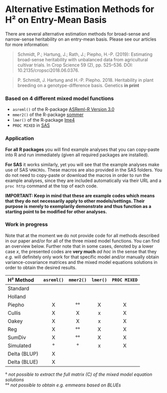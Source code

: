 # Alternative Estimation Methods for H² on Entry-Mean Basis
There are several alternative estimation methods for broad-sense and narrow-sense heritability on an entry-mean basis. Please see our articles for more information:

> Schmidt, P.; Hartung, J.; Rath, J.; Piepho, H.-P. (2019): Estimating broad-sense heritability with unbalanced data from agricultural cultivar trials. In Crop Science 59 (2), pp. 525–536. DOI: 10.2135/cropsci2018.06.0376.

> P. Schmidt, J. Hartung and H.-P. Piepho. 2018. Heritability in plant breeding on a genotype-difference basis. Genetics **in print**


### Based on 4 different mixed model functions
* `asreml()` of the R-package [ASReml-R Version 3.0](https://www.vsni.co.uk/software/asreml-r/)
* `mmer2()`  of the R-package [sommer](https://cran.r-project.org/web/packages/sommer/index.html)
* `lmer()`   of the R-package [lme4](http://lme4.r-forge.r-project.org/)
* `PROC MIXED` in [SAS](https://www.sas.com/en_us/home.html)

### Application
**For all R packages** you will find example analyses that you can copy-paste into R and run immediately (given all required packages are installed).

**For SAS** it works similarly, yet you will see that the example analyses make use of SAS `%MACROs`. These macros are also provided in the SAS folders. You do not need to copy-paste or download the macros in order to run the example analyses, since they are included automatically via their URL and a `proc http` command at the top of each code.

**IMPORTANT: Keep in mind that these are example codes which means that they do not necessarily apply to other models/settings. Their purpose is merely to exemplarily demonstrate and thus function as a starting point to be modified for other analyses.**

### Work in progress
Note that at the moment we do not provide code for all methods described in our paper and/or for all of the three mixed model functions. You can find an overview below. Further note that in some cases, denoted by a lower case *x*, the presented codes are **very much** *ad hoc* in the sense that they *e.g.* will definitely only work for that specific model and/or manually obtain variance-covariance matrices and the mixed model equations solutions in order to obtain the desired results.

H² Method | `asreml()` | `mmer2()` | `lmer()` | `PROC MIXED` | 
:--- | :---: | :---: | :---: | :---: |
Standard |  |  |  |  |
Holland |  |  |  |  |
Piepho | X | °° | X | X |
Cullis | X | X | x | X |
Oakey | X | X | x | X |
Reg | X | °° | X | X |
SumDiv | X | °° | X | X |
Simulated | ° | ° | x | X |
Delta (BLUP) | X |  |  |  |
Delta (BLUE) | X |  |  |  |

° *not possible to extract the full matrix (C) of the mixed model equation solutions*  <br />
°° *not possible to obtain e.g. emmeans based on BLUEs*
